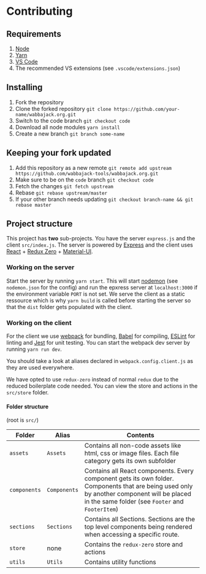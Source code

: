 # Contributing

## Requirements

1. [Node](https://nodejs.org/en/)
2. [Yarn](https://yarnpkg.com/lang/en/)
3. [VS Code](https://code.visualstudio.com)
4. The recommended VS extensions (see `.vscode/extensions.json`)

## Installing

1. Fork the repository
2. Clone the forked repository `git clone https://github.com/your-name/wabbajack.org.git`
3. Switch to the code branch `git checkout code`
4. Download all node modules `yarn install`
5. Create a new branch `git branch some-name`

## Keeping your fork updated

1. Add this repository as a new remote `git remote add upstream https://github.com/wabbajack-tools/wabbajack.org.git`
2. Make sure to be on the `code` branch `git checkout code`
3. Fetch the changes `git fetch upstream`
4. Rebase `git rebase upstream/master`
5. If your other branch needs updating `git checkout branch-name && git rebase master`

## Project structure

This project has **two** sub-projects. You have the server `express.js` and the client `src/index.js`. The server is powered by [Express](https://expressjs.com/) and the client uses [React](https://reactjs.org) + [Redux Zero](https://github.com/redux-zero/redux-zero) + [Material-UI](https://material-ui.com/).

### Working on the server

Start the server by running `yarn start`. This will start [nodemon](https://nodemon.io/) (see `nodemon.json` for the config) and run the epxress server at `localhost:3000` if the environment variable `PORT` is not set. We serve the client as a static ressource which is why `yarn build` is called before starting the server so that the `dist` folder gets populated with the client.

### Working on the client

For the client we use [webpack](https://webpack.js.org/) for bundling, [Babel](https://babeljs.io/) for compiling, [ESLint](https://eslint.org/) for linting and [Jest](https://jestjs.io/) for unit testing. You can start the webpack dev server by running `yarn run dev`.

You should take a look at aliases declared in `webpack.config.client.js` as they are used everywhere.

We have opted to use `redux-zero` instead of normal `redux` due to the reduced boilerplate code needed. You can view the store and actions in the `src/store` folder.

#### Folder structure

(root is `src/`)

| Folder        | Alias         | Contents |
|---|---|---|
| `assets`      | `Assets`      | Contains all non-code assets like html, css or image files. Each file category gets its own subfolder |
| `components`  | `Components`  | Contains all React components. Every component gets its own folder. Components that are being used only by another component will be placed in the same folder (see `Footer` and `FooterItem`) |
| `sections`    | `Sections`    | Contains all Sections. Sections are the top level components being rendered when accessing a specific route. |
| `store`       | none          | Contains the `redux-zero` store and actions |
| `utils`       | `Utils`       | Contains utility functions |
